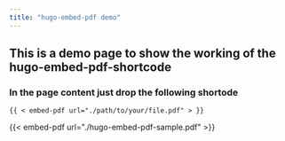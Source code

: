 ```yaml
---
title: "hugo-embed-pdf demo"
---
```


## This is a demo page to show the working of the hugo-embed-pdf-shortcode

### In the page content just drop the following shortode 

```
{{ < embed-pdf url="./path/to/your/file.pdf" > }}
```

{{< embed-pdf url="./hugo-embed-pdf-sample.pdf" >}}
